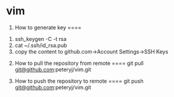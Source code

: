 vim
===

1. How to generate key 
====
  1) ssh_keygen -C <email> -t rsa
  2) cat ~/.ssh/id_rsa.pub
  3) copy the content to github.com->Account Settings->SSH Keys

2. How to pull the repository from remote 
====
  git pull git@github.com:peteryj/vim.git

3. How to push the repository to remote 
====
  git push git@github.com:peteryj/vim.git

